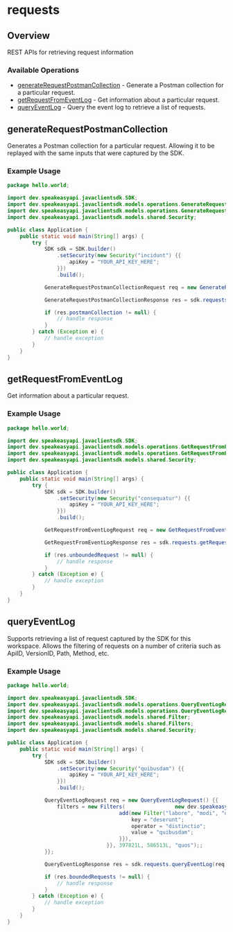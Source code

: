 # requests

## Overview

REST APIs for retrieving request information

### Available Operations

* [generateRequestPostmanCollection](#generaterequestpostmancollection) - Generate a Postman collection for a particular request.
* [getRequestFromEventLog](#getrequestfromeventlog) - Get information about a particular request.
* [queryEventLog](#queryeventlog) - Query the event log to retrieve a list of requests.

## generateRequestPostmanCollection

Generates a Postman collection for a particular request. 
Allowing it to be replayed with the same inputs that were captured by the SDK.

### Example Usage

```java
package hello.world;

import dev.speakeasyapi.javaclientsdk.SDK;
import dev.speakeasyapi.javaclientsdk.models.operations.GenerateRequestPostmanCollectionRequest;
import dev.speakeasyapi.javaclientsdk.models.operations.GenerateRequestPostmanCollectionResponse;
import dev.speakeasyapi.javaclientsdk.models.shared.Security;

public class Application {
    public static void main(String[] args) {
        try {
            SDK sdk = SDK.builder()
                .setSecurity(new Security("incidunt") {{
                    apiKey = "YOUR_API_KEY_HERE";
                }})
                .build();

            GenerateRequestPostmanCollectionRequest req = new GenerateRequestPostmanCollectionRequest("enim");            

            GenerateRequestPostmanCollectionResponse res = sdk.requests.generateRequestPostmanCollection(req);

            if (res.postmanCollection != null) {
                // handle response
            }
        } catch (Exception e) {
            // handle exception
        }
    }
}
```

## getRequestFromEventLog

Get information about a particular request.

### Example Usage

```java
package hello.world;

import dev.speakeasyapi.javaclientsdk.SDK;
import dev.speakeasyapi.javaclientsdk.models.operations.GetRequestFromEventLogRequest;
import dev.speakeasyapi.javaclientsdk.models.operations.GetRequestFromEventLogResponse;
import dev.speakeasyapi.javaclientsdk.models.shared.Security;

public class Application {
    public static void main(String[] args) {
        try {
            SDK sdk = SDK.builder()
                .setSecurity(new Security("consequatur") {{
                    apiKey = "YOUR_API_KEY_HERE";
                }})
                .build();

            GetRequestFromEventLogRequest req = new GetRequestFromEventLogRequest("est");            

            GetRequestFromEventLogResponse res = sdk.requests.getRequestFromEventLog(req);

            if (res.unboundedRequest != null) {
                // handle response
            }
        } catch (Exception e) {
            // handle exception
        }
    }
}
```

## queryEventLog

Supports retrieving a list of request captured by the SDK for this workspace.
Allows the filtering of requests on a number of criteria such as ApiID, VersionID, Path, Method, etc.

### Example Usage

```java
package hello.world;

import dev.speakeasyapi.javaclientsdk.SDK;
import dev.speakeasyapi.javaclientsdk.models.operations.QueryEventLogRequest;
import dev.speakeasyapi.javaclientsdk.models.operations.QueryEventLogResponse;
import dev.speakeasyapi.javaclientsdk.models.shared.Filter;
import dev.speakeasyapi.javaclientsdk.models.shared.Filters;
import dev.speakeasyapi.javaclientsdk.models.shared.Security;

public class Application {
    public static void main(String[] args) {
        try {
            SDK sdk = SDK.builder()
                .setSecurity(new Security("quibusdam") {{
                    apiKey = "YOUR_API_KEY_HERE";
                }})
                .build();

            QueryEventLogRequest req = new QueryEventLogRequest() {{
                filters = new Filters(                new dev.speakeasyapi.javaclientsdk.models.shared.Filter[]{{
                                    add(new Filter("labore", "modi", "qui") {{
                                        key = "deserunt";
                                        operator = "distinctio";
                                        value = "quibusdam";
                                    }}),
                                }}, 397821L, 586513L, "quos");;
            }};            

            QueryEventLogResponse res = sdk.requests.queryEventLog(req);

            if (res.boundedRequests != null) {
                // handle response
            }
        } catch (Exception e) {
            // handle exception
        }
    }
}
```
